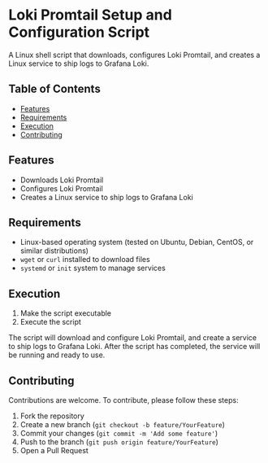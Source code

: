 # Loki Promtail Setup and Configuration Script

A Linux shell script that downloads, configures Loki Promtail, and creates a Linux service to ship logs to Grafana Loki.

## Table of Contents

- [Features](#features)
- [Requirements](#requirements)
- [Execution](#execution)
- [Contributing](#contributing)

## Features

- Downloads Loki Promtail
- Configures Loki Promtail
- Creates a Linux service to ship logs to Grafana Loki

## Requirements

- Linux-based operating system (tested on Ubuntu, Debian, CentOS, or similar distributions)
- `wget` or `curl` installed to download files
- `systemd` or `init` system to manage services


## Execution

1. Make the script executable
2. Execute the script


The script will download and configure Loki Promtail, and create a service to ship logs to Grafana Loki. After the script has completed, the service will be running and ready to use.

## Contributing

Contributions are welcome. To contribute, please follow these steps:

1. Fork the repository
2. Create a new branch (`git checkout -b feature/YourFeature`)
3. Commit your changes (`git commit -m 'Add some feature'`)
4. Push to the branch (`git push origin feature/YourFeature`)
5. Open a Pull Request
